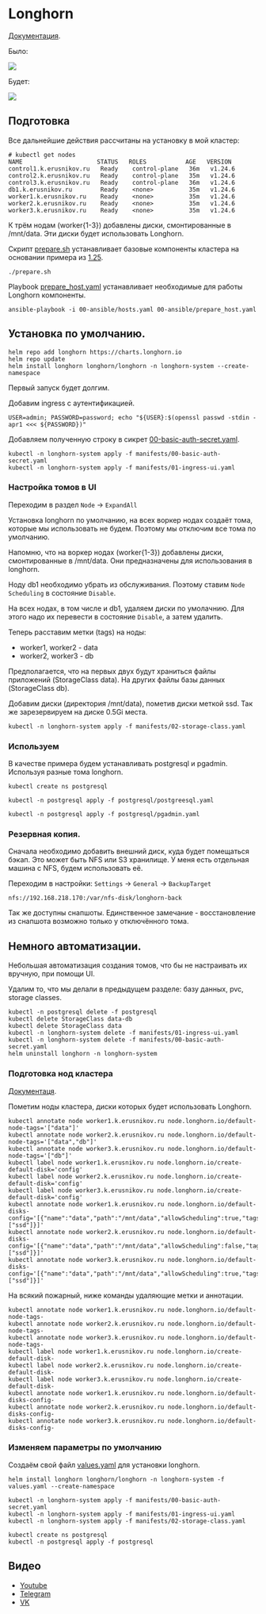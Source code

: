# Longhorn

[Документация](https://longhorn.io/).

Было:

![](images/old.jpg)

Будет:

![](images/new.jpg)

## Подготовка

Все дальнейшие действия рассчитаны на установку в мой кластер:

    # kubectl get nodes
    NAME                     STATUS   ROLES           AGE   VERSION
    control1.k.erusnikov.ru   Ready    control-plane   36m   v1.24.6
    control2.k.erusnikov.ru   Ready    control-plane   35m   v1.24.6
    control3.k.erusnikov.ru   Ready    control-plane   36m   v1.24.6
    db1.k.erusnikov.ru        Ready    <none>          35m   v1.24.6
    worker1.k.erusnikov.ru    Ready    <none>          35m   v1.24.6
    worker2.k.erusnikov.ru    Ready    <none>          35m   v1.24.6
    worker3.k.erusnikov.ru    Ready    <none>          35m   v1.24.6

К трём нодам (worker{1-3}) добавлены диски, смонтированные в /mnt/data. Эти
диски будет использовать Longhorn.

Скрипт [prepare.sh](prepare.sh) устанавливает базовые компоненты кластера на основании примера из [1.25](../1.25/).

```shell
./prepare.sh
```

Playbook [prepare_host.yaml](prepare_host.yaml) устанавливает необходимые для работы Longhorn компоненты.

```shell
ansible-playbook -i 00-ansible/hosts.yaml 00-ansible/prepare_host.yaml
```

## Установка по умолчанию.

```shell
helm repo add longhorn https://charts.longhorn.io
helm repo update
helm install longhorn longhorn/longhorn -n longhorn-system --create-namespace
```

Первый запуск будет долгим.

Добавим ingress с аутентификацией.

```shell
USER=admin; PASSWORD=password; echo "${USER}:$(openssl passwd -stdin -apr1 <<< ${PASSWORD})" 
```

Добавляем полученную строку в сикрет [00-basic-auth-secret.yaml](manifests/00-basic-auth-secret.yaml).

```shell
kubectl -n longhorn-system apply -f manifests/00-basic-auth-secret.yaml
kubectl -n longhorn-system apply -f manifests/01-ingress-ui.yaml
```

### Настройка томов в UI

Переходим в раздел `Node` -> `ExpandAll`

Установка longhorn по умолчанию, на всех воркер нодах создаёт тома, которые мы использовать не будем.
Поэтому мы отключим все тома по умолчанию.

Напомню, что на воркер нодах (worker{1-3}) добавлены диски, смонтированные в /mnt/data. Они предназначены для
использования в longhorn. 

Ноду db1 необходимо убрать из обслуживания. Поэтому ставим `Node Scheduling` в состояние `Disable`.

На всех нодах, в том числе и db1, удаляем диски по умолачнию. Для этого надо их перевести в состояние `Disable`, а
затем удалить.

Теперь расставим метки (tags) на ноды:
* worker1, worker2 - data
* worker2, worker3 - db

Предполагается, что на первых двух будут храниться файлы приложений (StorageClass data). На других файлы базы данных
(StorageClass db).

Добавим диски (директория /mnt/data), пометив диски меткой ssd. Так же зарезервируем на диске 0.5Gi места.

```shell
kubectl -n longhorn-system apply -f manifests/02-storage-class.yaml
```

### Используем

В качестве примера будем устанавливать postgresql и pgadmin. Используя разные тома longhorn. 

```shell
kubectl create ns postgresql
```
```shell
kubectl -n postgresql apply -f postgresql/postgreesql.yaml
```

```shell
kubectl -n postgresql apply -f postgresql/pgadmin.yaml
```

### Резервная копия.

Сначала необходимо добавить внешний диск, куда будет помещаться бэкап. Это может быть NFS или S3 хранилище.
У меня есть отдельная машина с NFS, будем использовать её.

Переходим в настройки: `Settings` -> `General` -> `BackupTarget`

    nfs://192.168.218.170:/var/nfs-disk/longhorn-back

Так же доступны снапшоты. Единственное замечание - восстановление из снапшота возможно только у отключённого тома.

## Немного автоматизации.

Небольшая автоматизация создания томов, что бы не настраивать их вручную, при помощи UI. 

Удалим то, что мы делали в предыдущем разделе: базу данных, pvc, storage classes.

```shell
kubectl -n postgresql delete -f postgresql
kubectl delete StorageClass data-db
kubectl delete StorageClass data
kubectl -n longhorn-system delete -f manifests/01-ingress-ui.yaml
kubectl -n longhorn-system delete -f manifests/00-basic-auth-secret.yaml
helm uninstall longhorn -n longhorn-system 
```

### Подготовка нод кластера

[Документаця](https://longhorn.io/docs/1.3.2/advanced-resources/default-disk-and-node-config/).

Пометим ноды кластера, диски которых будет использовать Longhorn.

```shell
kubectl annotate node worker1.k.erusnikov.ru node.longhorn.io/default-node-tags='["data"]'
kubectl annotate node worker2.k.erusnikov.ru node.longhorn.io/default-node-tags='["data","db"]'
kubectl annotate node worker3.k.erusnikov.ru node.longhorn.io/default-node-tags='["db"]'
kubectl label node worker1.k.erusnikov.ru node.longhorn.io/create-default-disk='config'
kubectl label node worker2.k.erusnikov.ru node.longhorn.io/create-default-disk='config'
kubectl label node worker3.k.erusnikov.ru node.longhorn.io/create-default-disk='config'
kubectl annotate node worker1.k.erusnikov.ru node.longhorn.io/default-disks-config='[{"name":"data","path":"/mnt/data","allowScheduling":true,"tags":["ssd"]}]'
kubectl annotate node worker2.k.erusnikov.ru node.longhorn.io/default-disks-config='[{"name":"data","path":"/mnt/data","allowScheduling":false,"tags":["ssd"]}]'
kubectl annotate node worker3.k.erusnikov.ru node.longhorn.io/default-disks-config='[{"name":"data","path":"/mnt/data","allowScheduling":true,"tags":["ssd"]}]'
```

На всякий пожарный, ниже команды удаляющие метки и аннотации.

```shell
kubectl annotate node worker1.k.erusnikov.ru node.longhorn.io/default-node-tags-
kubectl annotate node worker2.k.erusnikov.ru node.longhorn.io/default-node-tags-
kubectl annotate node worker3.k.erusnikov.ru node.longhorn.io/default-node-tags-
kubectl label node worker1.k.erusnikov.ru node.longhorn.io/create-default-disk-
kubectl label node worker2.k.erusnikov.ru node.longhorn.io/create-default-disk-
kubectl label node worker3.k.erusnikov.ru node.longhorn.io/create-default-disk-
kubectl annotate node worker1.k.erusnikov.ru node.longhorn.io/default-disks-config-
kubectl annotate node worker2.k.erusnikov.ru node.longhorn.io/default-disks-config-
kubectl annotate node worker3.k.erusnikov.ru node.longhorn.io/default-disks-config-
```

### Изменяем параметры по умолчанию

Создаём свой файл [values.yaml](values.yaml) для установки longhorn.

```shell
helm install longhorn longhorn/longhorn -n longhorn-system -f values.yaml --create-namespace
```

```shell
kubectl -n longhorn-system apply -f manifests/00-basic-auth-secret.yaml
kubectl -n longhorn-system apply -f manifests/01-ingress-ui.yaml
kubectl -n longhorn-system apply -f manifests/02-storage-class.yaml
```

```shell
kubectl create ns postgresql
kubectl -n postgresql apply -f postgresql
```

## Видео

* [Youtube](https://youtu.be/Q7SSlGnXOLY)
* [Telegram](https://t.me/arturkryukov/87)
* [VK](https://vk.com/video7111833_456239208)